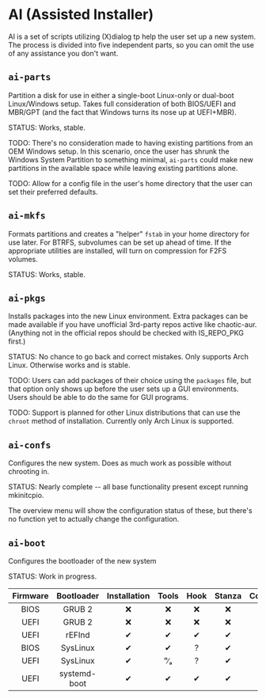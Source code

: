 # AI (Assisted Installer)
AI is a set of scripts utilizing (X)dialog tp help the user set up a
new system.  The process is divided into five independent parts,
so you can omit the use of any assistance you don't want.

## `ai-parts`
Partition a disk for use in either a single-boot Linux-only or 
dual-boot Linux/Windows setup.  Takes full consideration of both
BIOS/UEFI and MBR/GPT (and the fact that Windows turns its nose
up at UEFI+MBR).

STATUS: Works, stable.

TODO:  There's no consideration made to having existing partitions from
an OEM Windows setup.  In this scenario, once the user has shrunk the
Windows System Partition to something minimal, `ai-parts` could make
new partitions in the available space while leaving existing partitions
alone.

TODO:  Allow for a config file in the user's home directory that the
user can set their preferred defaults.

## `ai-mkfs`
Formats partitions and creates a "helper" `fstab` in your home
directory for use later.  For BTRFS, subvolumes can be set up ahead of
time.  If the appropriate utilities are installed, will turn on
compression for F2FS volumes.

STATUS: Works, stable.

## `ai-pkgs`
Installs packages into the new Linux environment.  Extra packages can
be made available if you have unofficial 3rd-party repos active like
chaotic-aur.  (Anything not in the official repos should be checked
with IS_REPO_PKG first.)

STATUS: No chance to go back and correct mistakes.
Only supports Arch Linux.  Otherwise works and is stable.

TODO:  Users can add packages of their choice using the `packages`
file, but that option only shows up before the user sets up a GUI
environments.  Users should be able to do the same for GUI programs.

TODO: Support is planned for other Linux distributions that can use the
`chroot` method of installation.  Currently only Arch Linux is supported.

## `ai-confs`
Configures the new system.
Does as much work as possible without chrooting in.

STATUS: Nearly complete -- all base functionality present except running mkinitcpio.

The overview menu will show the configuration status of these, but
there's no function yet to actually change the configuration.

## `ai-boot`
Configures the bootloader of the new system

STATUS: Work in progress.

| Firmware | Bootloader   | Installation | Tools | Hook | Stanza | Configure |
|:--------:|:------------:|:------------:|:-----:|:----:|:------:|:---------:|
| BIOS     | GRUB 2       |❌|❌|❌|❌|❌|
| UEFI     | GRUB 2       |❌|❌|❌|❌|❌|
| UEFI     | rEFInd       |✔|✔|✔|✔|✔|
| BIOS     | SysLinux     |✔|✔|?|✔|✔|
| UEFI     | SysLinux     |✔|ⁿ∕ₐ|?|✔|✔|
| UEFI     | systemd-boot |✔|✔|✔|✔|✔|

